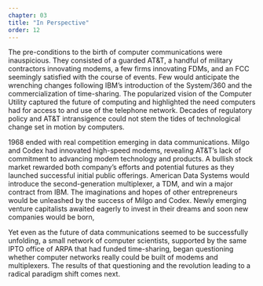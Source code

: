 ```yaml
---
chapter: 03
title: "In Perspective"
order: 12
---
```


The pre-conditions to the birth of computer communications were inauspicious. They consisted of a guarded AT&T, a handful of military contractors innovating modems, a few firms innovating FDMs, and an FCC seemingly satisfied with the course of events. Few would anticipate the wrenching changes following IBM’s introduction of the System/360 and the commercialization of time-sharing. The popularized vision of the Computer Utility captured the future of computing and highlighted the need computers had for access to and use of the telephone network. Decades of regulatory policy and AT&T intransigence could not stem the tides of technological change set in motion by computers.

1968 ended with real competition emerging in data communications. Milgo and Codex had innovated high-speed modems, revealing AT&T’s lack of commitment to advancing modem technology and products. A bullish stock market rewarded both company’s efforts and potential futures as they launched successful initial public offerings. American Data Systems would introduce the second-generation multiplexer, a TDM, and win a major contract from IBM. The imaginations and hopes of other entrepreneurs would be unleashed by the success of Milgo and Codex. Newly emerging venture capitalists awaited eagerly to invest in their dreams and soon new companies would be born,

Yet even as the future of data communications seemed to be successfully unfolding, a small network of computer scientists, supported by the same IPTO office of ARPA that had funded time-sharing, began questioning whether computer networks really could be built of modems and multiplexers. The results of that questioning and the revolution leading to a radical paradigm shift comes next. 